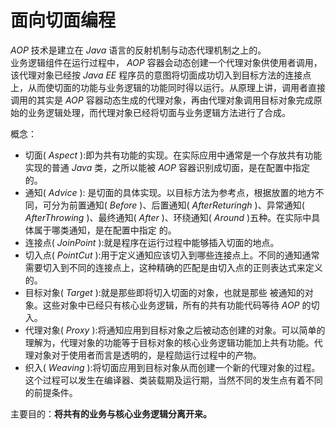 # 面向切面编程 #
  
*AOP* 技术是建立在 *Java* 语言的反射机制与动态代理机制之上的。  
业务逻辑组件在运行过程中， *AOP* 容器会动态创建一个代理对象供使用者调用，该代理对象已经按 *Java EE* 程序员的意图将切面成功切入到目标方法的连接点上，从而使切面的功能与业务逻辑的功能同时得以运行。从原理上讲，调用者直接调用的其实是 *AOP* 容器动态生成的代理对象，再由代理对象调用目标对象完成原始的业务逻辑处理，而代理对象已经将切面与业务逻辑方法进行了合成。  
  
概念：  
* 切面( *Aspect* ):即为共有功能的实现。在实际应用中通常是一个存放共有功能实现的普通 *Java* 类，之所以能被 *AOP* 容器识别成切面，是在配置中指定的。  
* 通知( *Advice* ): 是切面的具体实现。以目标方法为参考点，根据放置的地方不同，可分为前置通知( *Before* )、后置通知( *AfterReturingh* )、异常通知( *AfterThrowing* )、最终通知( *After* )、环绕通知( *Around* )五种。在实际中具体属于哪类通知，是在配置中指定 的。  
* 连接点( *JoinPoint* ):就是程序在运行过程中能够插入切面的地点。  
* 切入点( *PointCut* ):用于定义通知应该切入到哪些连接点上。不同的通知通常需要切入到不同的连接点上，这种精确的匹配是由切入点的正则表达式来定义的。  
* 目标对象( *Target* ):就是那些即将切入切面的对象，也就是那些 被通知的对象。这些对象中已经只有核心业务逻辑，所有的共有功能代码等待 *AOP* 的切入。  
* 代理对象( *Proxy* ):将通知应用到目标对象之后被动态创建的对象。可以简单的理解为，代理对象的功能等于目标对象的核心业务逻辑功能加上共有功能。代理对象对于使用者而言是透明的，是程勋运行过程中的产物。  
* 织入( *Weaving* ):将切面应用到目标对象从而创建一个新的代理对象的过程。这个过程可以发生在编译器、类装载期及运行期，当然不同的发生点有着不同的前提条件。  

主要目的：**将共有的业务与核心业务逻辑分离开来。**